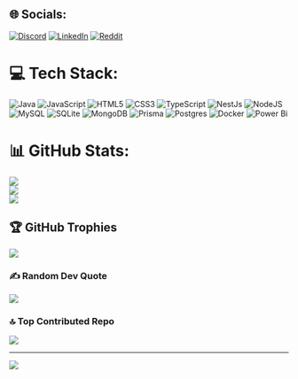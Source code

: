 
## 🌐 Socials:
[![Discord](https://img.shields.io/badge/Discord-%237289DA.svg?logo=discord&logoColor=white)](https://discord.gg/amine_2002) [![LinkedIn](https://img.shields.io/badge/LinkedIn-%230077B5.svg?logo=linkedin&logoColor=white)](https://www.linkedin.com/in/mohamed-amine-soltana-139449282/) [![Reddit](https://img.shields.io/badge/Reddit-%23FF4500.svg?logo=Reddit&logoColor=white)](https://reddit.com/user/Amine__Mh) 

# 💻 Tech Stack:
![Java](https://img.shields.io/badge/java-%23ED8B00.svg?style=for-the-badge&logo=openjdk&logoColor=white) ![JavaScript](https://img.shields.io/badge/javascript-%23323330.svg?style=for-the-badge&logo=javascript&logoColor=%23F7DF1E) ![HTML5](https://img.shields.io/badge/html5-%23E34F26.svg?style=for-the-badge&logo=html5&logoColor=white) ![CSS3](https://img.shields.io/badge/css3-%231572B6.svg?style=for-the-badge&logo=css3&logoColor=white) ![TypeScript](https://img.shields.io/badge/typescript-%23007ACC.svg?style=for-the-badge&logo=typescript&logoColor=white) ![NestJs](https://img.shields.io/badge/-NestJs-ea2845?style=for-the-badge&logo=nestjs&logoColor=white) ![NodeJS](https://img.shields.io/badge/node.js-6DA55F?style=for-the-badge&logo=node.js&logoColor=white) ![MySQL](https://img.shields.io/badge/mysql-4479A1.svg?style=for-the-badge&logo=mysql&logoColor=white) ![SQLite](https://img.shields.io/badge/sqlite-%2307405e.svg?style=for-the-badge&logo=sqlite&logoColor=white) ![MongoDB](https://img.shields.io/badge/MongoDB-%234ea94b.svg?style=for-the-badge&logo=mongodb&logoColor=white) ![Prisma](https://img.shields.io/badge/Prisma-3982CE?style=for-the-badge&logo=Prisma&logoColor=white) ![Postgres](https://img.shields.io/badge/postgres-%23316192.svg?style=for-the-badge&logo=postgresql&logoColor=white) ![Docker](https://img.shields.io/badge/docker-%230db7ed.svg?style=for-the-badge&logo=docker&logoColor=white) ![Power Bi](https://img.shields.io/badge/power_bi-F2C811?style=for-the-badge&logo=powerbi&logoColor=black)
# 📊 GitHub Stats:
![](https://github-readme-stats.vercel.app/api?username=AminelMhl&theme=dark&hide_border=false&include_all_commits=true&count_private=true)<br/>
![](https://github-readme-streak-stats.herokuapp.com/?user=AminelMhl&theme=dark&hide_border=false)<br/>
![](https://github-readme-stats.vercel.app/api/top-langs/?username=AminelMhl&theme=dark&hide_border=false&include_all_commits=true&count_private=true&layout=compact)

## 🏆 GitHub Trophies
![](https://github-profile-trophy.vercel.app/?username=AminelMhl&theme=dark&no-frame=true&no-bg=true&margin-w=4)

### ✍️ Random Dev Quote
![](https://quotes-github-readme.vercel.app/api?type=horizontal)

### 🔝 Top Contributed Repo
![](https://github-contributor-stats.vercel.app/api?username=AminelMhl&limit=5&theme=dark&combine_all_yearly_contributions=true)

---
[![](https://visitcount.itsvg.in/api?id=AminelMhl&icon=0&color=0)](https://visitcount.itsvg.in)

<!-- Proudly created with GPRM ( https://gprm.itsvg.in ) -->
